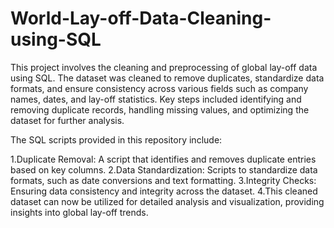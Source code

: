 # World-Lay-off-Data-Cleaning-using-SQL
This project involves the cleaning and preprocessing of global lay-off data using SQL. The dataset was cleaned to remove duplicates, standardize data formats, and ensure consistency across various fields such as company names, dates, and lay-off statistics. Key steps included identifying and removing duplicate records, handling missing values, and optimizing the dataset for further analysis.

The SQL scripts provided in this repository include:

1.Duplicate Removal: A script that identifies and removes duplicate entries based on key columns.
2.Data Standardization: Scripts to standardize data formats, such as date conversions and text formatting.
3.Integrity Checks: Ensuring data consistency and integrity across the dataset.
4.This cleaned dataset can now be utilized for detailed analysis and visualization, providing insights into global lay-off trends.
